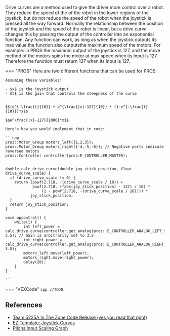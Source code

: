 Drive curves are a method used to give the driver more control over a robot. They reduce the speed of the of the robot in the lower regions of the joystick, but do not reduce the speed of the robot when the joystick is pressed all the way forward. Normally the relationship between the position of the joystick and the speed of the robot is linear, but a drive curve changes this by passing the output of the controller into an exponential function. Any function can work, as long as when the joystick outputs its max value the function also outputsthe maximum speed of the motors. For example: in PROS the maximum output of the joystick is 127, and the move method of the motors spins the motor at max speed when its input is 127. Therefore the function must return 127 when its input is 127.

<!-- prettier-ignore-start -->
=== "PROS"
    Here are two different functions that can be used for PROS:

    Assuming these variables:

    - $x$ is the joystick output
    - $t$ is the gain that controls the steepness of the curve


    $$(e^{-\frac{t}{10}} + e^{\frac{|x|-127}{10}} * (1-e^{-\frac{t}{10}})*x$$

    $$e^\frac{|x|-127}{1000}*x$$

    Here's how you would implement that in code:

    ```cpp
    pros::Motor_Group motors_left({1,2,3});
    pros::Motor_Group motors_right({-4,-5,-6}); // Negative ports indicate reversed motors
    pros::Controller controller(pros:E_CONTROLLER_MASTER);


    double calc_drive_curve(double joy_stick_position, float drive_curve_scale) {
      if (drive_curve_scale != 0) {
        return (powf(2.718, -(drive_curve_scale / 10)) +
                powf(2.718, (fabs(joy_stick_position) - 127) / 10) *
                    (1 - powf(2.718, -(drive_curve_scale / 10)))) *
               joy_stick_position;
      }
      return joy_stick_position;
    }

    void opcontrol() {
        while(1) {
            int left_power = calc_drive_curve(controller.get_analog(pros::E_CONTROLLER_ANALOG_LEFT_Y), 3.5); // Gain is arbitrarily set to 3.5
            int right_power = calc_drive_curve(controller.get_analog(pros::E_CONTROLLER_ANALOG_RIGHT_Y), 3.5);
            motors_left.move(left_power);
            motors_right.move(right_power);
            delay(20);
        }
    }

    ```

=== "VEXCode"
    ```cpp
    //TODO
    ```
<!-- prettier-ignore-end -->

## References

-   [Team 5225A In The Zone Code Release (yes you read that right)](https://www.vexforum.com/t/team-5225a-in-the-zone-code-release-yes-you-read-that-right/63199)
-   [EZ Template: Joystick Curves](https://ez-robotics.github.io/EZ-Template/Tutorials/joystick_curve)
-   [Pilons Input Scaling Graph](https://www.desmos.com/calculator/rcfjjg83zx)
